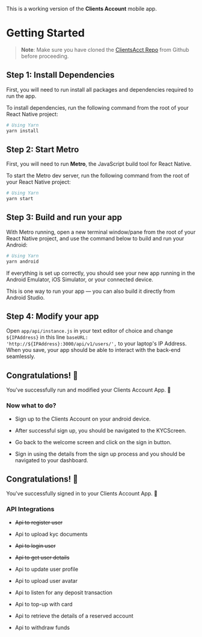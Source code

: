 This is a working version of the **Clients Account** mobile app.

# Getting Started

> **Note**: Make sure you have cloned the [ClientsAcct Repo](https://github.com/Myteacher-Institute/ClientsAcct) from Github before proceeding.

## Step 1: Install Dependencies

First, you will need to run install all packages and dependencies required to run the app.

To install dependencies, run the following command from the root of your React Native project:

```sh
# Using Yarn
yarn install
```

## Step 2: Start Metro

First, you will need to run **Metro**, the JavaScript build tool for React Native.

To start the Metro dev server, run the following command from the root of your React Native project:

```sh
# Using Yarn
yarn start
```

## Step 3: Build and run your app

With Metro running, open a new terminal window/pane from the root of your React Native project, and use the command below to build and run your Android:

```sh
# Using Yarn
yarn android
```

If everything is set up correctly, you should see your new app running in the Android Emulator, iOS Simulator, or your connected device.

This is one way to run your app — you can also build it directly from Android Studio.

## Step 4: Modify your app

Open `app/api/instance.js` in your text editor of choice and change `${IPAddress}` in this line `baseURL: 'http://${IPAddress}:3000/api/v1/users/',` to your laptop's IP Address. When you save, your app should be able to interact with the back-end seamlessly.

## Congratulations! :tada:

You've successfully run and modified your Clients Account App. :partying_face:

### Now what to do?

- Sign up to the Clients Account on your android device.

- After successful sign up, you should be navigated to the KYCScreen.

- Go back to the welcome screen and click on the sign in button.

- Sign in using the details from the sign up process and you should be navigated to your dashboard.

## Congratulations! :tada:

You've successfully signed in to your Clients Account App. :partying_face:

### API Integrations

- ~~Api to register user~~

- Api to upload kyc documents

- ~~Api to login user~~

- ~~Api to get user details~~

- Api to update user profile

- Api to upload user avatar

- Api to listen for any deposit transaction

- Api to top-up with card

- Api to retrieve the details of a reserved account

- Api to withdraw funds
